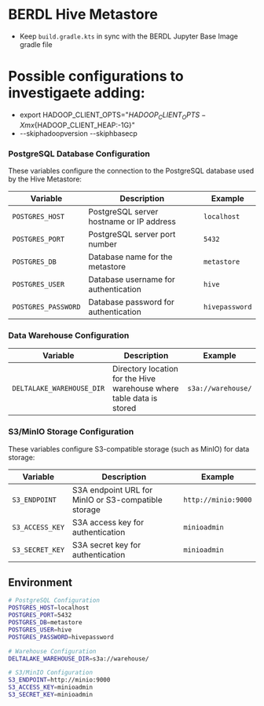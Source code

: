 # BERDL Hive Metastore
* Keep `build.gradle.kts` in sync with the BERDL Jupyter Base Image gradle file

# Possible configurations to investigaete adding:
* export HADOOP_CLIENT_OPTS="${HADOOP_CLIENT_OPTS} -Xmx${HADOOP_CLIENT_HEAP:-1G}"
* --skiphadoopversion --skiphbasecp


### PostgreSQL Database Configuration

These variables configure the connection to the PostgreSQL database used by the Hive Metastore:

| Variable | Description | Example |
|----------|-------------|---------|
| `POSTGRES_HOST` | PostgreSQL server hostname or IP address | `localhost` |
| `POSTGRES_PORT` | PostgreSQL server port number | `5432` |
| `POSTGRES_DB` | Database name for the metastore | `metastore` |
| `POSTGRES_USER` | Database username for authentication | `hive` |
| `POSTGRES_PASSWORD` | Database password for authentication | `hivepassword` |

### Data Warehouse Configuration

| Variable | Description | Example |
|----------|-------------|---------|
| `DELTALAKE_WAREHOUSE_DIR` | Directory location for the Hive warehouse where table data is stored | `s3a://warehouse/` |

### S3/MinIO Storage Configuration

These variables configure S3-compatible storage (such as MinIO) for data storage:

| Variable | Description | Example |
|----------|-------------|---------|
| `S3_ENDPOINT` | S3A endpoint URL for MinIO or S3-compatible storage | `http://minio:9000` |
| `S3_ACCESS_KEY` | S3A access key for authentication | `minioadmin` |
| `S3_SECRET_KEY` | S3A secret key for authentication | `minioadmin` |

## Environment 


```bash
# PostgreSQL Configuration
POSTGRES_HOST=localhost
POSTGRES_PORT=5432
POSTGRES_DB=metastore
POSTGRES_USER=hive
POSTGRES_PASSWORD=hivepassword

# Warehouse Configuration
DELTALAKE_WAREHOUSE_DIR=s3a://warehouse/

# S3/MinIO Configuration
S3_ENDPOINT=http://minio:9000
S3_ACCESS_KEY=minioadmin
S3_SECRET_KEY=minioadmin
```